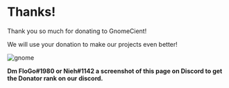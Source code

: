# Thanks!

Thank you so much for donating to GnomeCient! 

We will use your donation to make our projects even better!

![gnome](https://cdn.discordapp.com/attachments/615446805190017045/752904458555490324/gangsta_gnome-removebg-preview.png)

**Dm FloGo#1980 or Nieh#1142 a screenshot of this page on Discord to get the Donator rank on our discord.**
